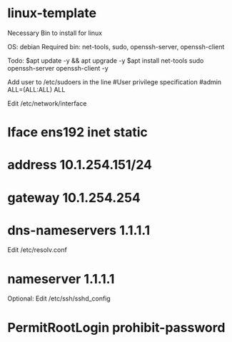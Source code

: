 # linux-template
Necessary Bin to install for linux 

OS: debian
Required bin: net-tools, sudo, openssh-server, openssh-client

Todo:
$apt update -y && apt upgrade -y
$apt install net-tools sudo openssh-server openssh-client -y

Add user to /etc/sudoers in the line #User privilege specification
#admin ALL=(ALL:ALL) ALL

Edit /etc/network/interface
#  Iface ens192 inet static
#    address 10.1.254.151/24
#    gateway 10.1.254.254
#    dns-nameservers 1.1.1.1

Edit /etc/resolv.conf
#  nameserver 1.1.1.1

Optional: 
Edit /etc/ssh/sshd_config
#  PermitRootLogin prohibit-password
